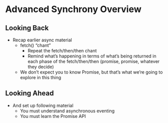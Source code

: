 # Advanced Synchrony Overview

## Looking Back

- Recap earlier async material
  - fetch() “chant”
    - Repeat the fetch/then/then chant
    - Remind what’s happening in terms of what’s being returned in each phase of the fetch/then/then (promise, promise, whatever they decide)
  - We don’t expect you to know Promise, but that’s what we’re going to explore in this thing

## Looking Ahead

- And set up following material
  - You must understand asynchronous eventing
  - You must learn the Promise API

